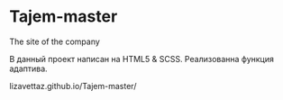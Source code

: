 # Tajem-master
The site of the company

В данный проект написан на HTML5 & SCSS. Реализованна функция адаптива.


lizavettaz.github.io/Tajem-master/
